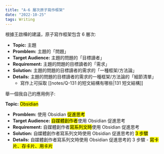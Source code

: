```yaml
---
title: "A-6 層次原子寫作框架"
date: "2022-10-25"
tags: Writing
---
```


根據王啟樺的建議，原子寫作框架包含 6 層次:

- **Topic:** 主題
- **Promblem:** 主題的「問題」
- **Target Audience:** 主題的問題的「目標讀者」
- **Requirement:** 主題的問題的目標讀者的「需求」
- **Solution:** 主題的問題的目標讀者的需求的「一種框架/方法論」
- **Details:** 主題的問題的目標讀者的需求的一種框架/方法論的「細節清單」
	- 寫作上可採取 [[notes/Q-131 的短文結構有哪些|131 短文結構]]

舉一個我自己的應用例子: 

 **Topic:** <mark>Obsidian</makr>
- **Promblem:** 使用 Obsidian <mark>促進思考</mark>
- **Target Audience:** <mark>自媒體創作者</mark>使用 Obsidian 促進思考
- **Requirement:** 自媒體創作者<mark>寫系列文時</mark>使用 Obsidian 促進思考
- **Solution:** 自媒體創作者寫系列文時使用 Obsidian 促進思考的 <mark>3 步驟</mark>
- **Details:** 自媒體創作者寫系列文時使用 Obsidian 促進思考的 3 步驟 - <mark>寫卡片、存卡片、用卡片</mark>